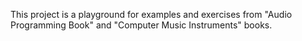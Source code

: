 This project is a playground for examples and exercises from "Audio Programming Book" and "Computer Music Instruments" books.